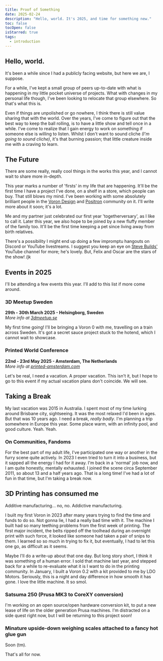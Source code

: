 ```yaml
---
title: Proof of Something
date: 2025-02-24
description: "Hello, world. It's 2025, and time for something new."
toc: false
tocOpen: false
isStarred: true
tags:
  - introduction
---
```


## Hello, world.

It's been a while since I had a publicly facing website, but here we are, I suppose.

For a while, I've kept a small group of peers up-to-date with what is happening in my little pocket universe of projects.
What with changes in my personal life though, I've been looking to relocate that group elsewhere. So that's what this is.

Even if things are unpolished or go nowhere, I think there is still value sharing that with the world. Over the years, I've come to figure out that the best way to keep the ball rolling, is to have a little show and tell once in a while. I've come to realize that I gain energy to work on something if someone else is willing to listen. Whilst I don't want to sound cliche _(I'm going to sound cliche)_, it's that burning passion; that little creature inside me with a craving to learn.

## The Future

There are some really, really cool things in the works this year, and I cannot wait to share more in-depth.

This year marks a number of 'firsts' in my life that are happening. It'll be the first time I have a project I've done, on a shelf in a store, which people can buy. That still blows my mind. I've been working with some absolutely brilliant people in the [Voron Design](https://vorondesign.com) and [Positron](https://www.positron3d.com) community on it. I'll write more about it soon; it's a lot.

Me and my partner just celebrated our first year 'togetherversary', as I like to call it. Later this year, we also hope to be joined by a new fluffy member of the family too. It'll be the first time keeping a pet since living away from birth relatives.

There's a possibility I might end up doing a few impromptu hangouts on Discord or YouTube livestreams. I suggest you keep an eye on [Steve Builds'](https://www.youtube.com/@SteveBuilds) YouTube channel for more; he's lovely. But, Felix and Oscar are the stars of the show! /jk

## Events in 2025

I'll be attending a few events this year. I'll add to this list if more come around.

### 3D Meetup Sweden

**29th - 30th March 2025 - Helsingborg, Sweden**  
_More info at [3dmeetup.se](https://3dmeetup.se)_

My first time going! I'll be bringing a Voron 0 with me, travelling on a train across Sweden.
It's got a secret sauce project stuck to the hotend, which I cannot wait to showcase.

### Printed World Conference

**22nd - 23rd May 2025 - Amsterdam, The Netherlands**  
_More info at [printed-amsterdam.com](https://printed-amsterdam.com)_

Let's be real, I need a vacation. A proper vacation. This isn't it, but I hope to go to this event if my actual vacation plans don't coincide. We will see. 

## Taking a Break

My last vacation was 2015 in Australia. I spent most of my time lurking around Brisbane city, sightseeing. It was the most relaxed I'd been in ages. But that was 10 years ago. I need a break, _really badly_. I'm planning a trip somewhere in Europe this year. Some place warm, with an infinity pool, and good culture. Yeah. Yeah.

### On Communities, Fandoms

For the best part of my adult life, I've participated one way or another in the furry scene quite actively. In 2023 I even tried to turn it into a business, but it sapped all the energy I had for it away. I'm back in a 'normal' job now, and I am quite honestly, mentally exhausted. I joined the scene circa September 2011, so about 13 and a half years ago. That is a long time! I've had a lot of fun in that time, but I'm taking a break now.

## 3D Printing has consumed me

Additive manufacturing... no, no. Addictive manufacturing.

I built my first Voron in 2023 after many years trying to find the time and funds to do so. Not gonna lie, I had a really bad time with it. The machine I built had so many teething problems from the first week of printing. The first major incident, the belts ripped off the toolhead during an overnight print with such force, it looked like someone had taken a pair of snips to them. I learned so so much in trying to fix it, but eventually, I had to let this one go, as difficult as it seems.

Maybe I'll do a write-up about that one day. But long story short, I think it was something of a human error. I sold that machine last year, and stepped back for a while to re-evaluate what it is I want to do in the printing community. In January, I built a Voron 0.2 with a kit provided to me by LDO Motors. Seriously, this is a night and day difference in how smooth it has gone. I love the little machine. It so smol.

### Satsuma 250 (Prusa MK3 to CoreXY conversion)

I'm working on an open source/open hardware conversion kit, to put a new lease of life on the older generation Prusa machines. I'm distracted on a side quest right now, but I will be returning to this project soon!

### Minature upside-down weighing scales attached to a fancy hot glue gun

Soon (tm).


That's all for now.
